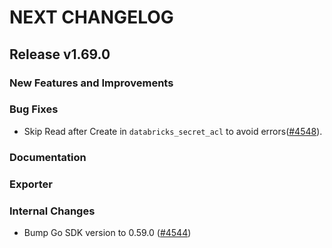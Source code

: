 # NEXT CHANGELOG

## Release v1.69.0

### New Features and Improvements

### Bug Fixes

 - Skip Read after Create in `databricks_secret_acl` to avoid errors([#4548](https://github.com/databricks/terraform-provider-databricks/pull/4548)).

### Documentation

### Exporter

### Internal Changes

 * Bump Go SDK version to 0.59.0 ([#4544](https://github.com/databricks/terraform-provider-databricks/pull/4544))